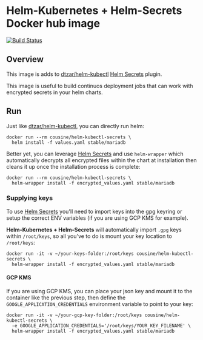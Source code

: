# Helm-Kubernetes + Helm-Secrets Docker hub image

[![Build Status](https://travis-ci.org/cousine/helm-kubectl-secrets.svg?branch=master)](https://travis-ci.org/cousine/helm-kubectl-secrets)

## Overview

This image is adds to [dtzar/helm-kubectl](https://hub.docker.com/r/dtzar/helm-kubectl)
[Helm Secrets](https://github.com/futuresimple/helm-secrets) plugin.

This image is useful to build continuos deployment jobs that can work with encrypted
secrets in your helm charts.

## Run

Just like [dtzar/helm-kubectl](https://hub.docker.com/r/dtzar/helm-kubectl), you
can directly run helm:

```
docker run --rm cousine/helm-kubectl-secrets \
  helm install -f values.yaml stable/mariadb
```

Better yet, you can leverage [Helm Secrets](https://github.com/futuresimple/helm-secrets) 
and use `helm-wrapper` which automatically decrypts all encrypted files within the chart
at installation then cleans it up once the installation process is complete:

```
docker run --rm cousine/helm-kubectl-secrets \
  helm-wrapper install -f encrypted_values.yaml stable/mariadb
```

### Supplying keys

To use [Helm Secrets](https://github.com/futuresimple/helm-secrets) you'll need to import
keys into the gpg keyring or setup the correct ENV variables (if you are using GCP KMS for example).

**Helm-Kubernetes + Helm-Secrets** will automatically import `.gpg` keys within `/root/keys`, so
all you've to do is mount your key location to `/root/keys`:

```
docker run -it -v ~/your-keys-folder:/root/keys cousine/helm-kubectl-secrets \
  helm-wrapper install -f encrypted_values.yaml stable/mariadb
```

#### GCP KMS

If you are using GCP KMS, you can place your json key and mount it to the container
like the previous step, then define the `GOOGLE_APPLICATION_CREDENTIALS` environment
variable to point to your key:
 
```
docker run -it -v ~/your-gcp-key-folder:/root/keys cousine/helm-kubectl-secrets \
  -e GOOGLE_APPLICATION_CREDENTIALS='/root/keys/YOUR_KEY_FILENAME' \
  helm-wrapper install -f encrypted_values.yaml stable/mariadb
```

